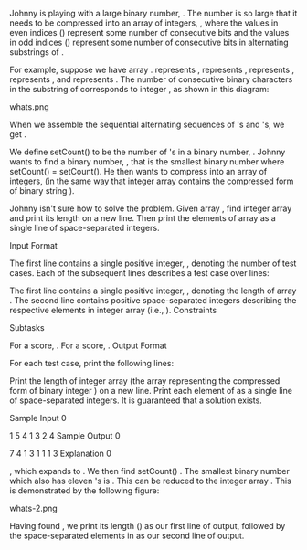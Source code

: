 Johnny is playing with a large binary number, . The number is so large that it needs to be compressed into an array of integers, , where the values in even indices () represent some number of consecutive  bits and the values in odd indices () represent some number of consecutive  bits in alternating substrings of .

For example, suppose we have array .  represents ,  represents ,  represents ,  represents , and  represents . The number of consecutive binary characters in the  substring of  corresponds to integer , as shown in this diagram:

whats.png

When we assemble the sequential alternating sequences of 's and 's, we get .

We define setCount() to be the number of 's in a binary number, . Johnny wants to find a binary number, , that is the smallest binary number  where setCount() = setCount(). He then wants to compress  into an array of integers,  (in the same way that integer array  contains the compressed form of binary string ).

Johnny isn't sure how to solve the problem. Given array , find integer array  and print its length on a new line. Then print the elements of array  as a single line of space-separated integers.

Input Format

The first line contains a single positive integer, , denoting the number of test cases. Each of the  subsequent lines describes a test case over  lines:

The first line contains a single positive integer, , denoting the length of array .
The second line contains  positive space-separated integers describing the respective elements in integer array  (i.e., ).
Constraints

Subtasks

For a  score, .
For a  score, .
Output Format

For each test case, print the following  lines:

Print the length of integer array  (the array representing the compressed form of binary integer ) on a new line.
Print each element of  as a single line of space-separated integers.
It is guaranteed that a solution exists.

Sample Input 0

1
5
4 1 3 2 4
Sample Output 0

7
4 1 3 1 1 1 3
Explanation 0

, which expands to . We then find setCount() . The smallest binary number  which also has eleven 's is . This can be reduced to the integer array . This is demonstrated by the following figure:

whats-2.png

Having found , we print its length () as our first line of output, followed by the space-separated elements in  as our second line of output.
